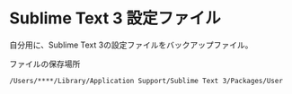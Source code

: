 # Sublime Text 3 設定ファイル
自分用に、Sublime Text 3の設定ファイルをバックアップファイル。

ファイルの保存場所
```
/Users/****/Library/Application Support/Sublime Text 3/Packages/User
```
